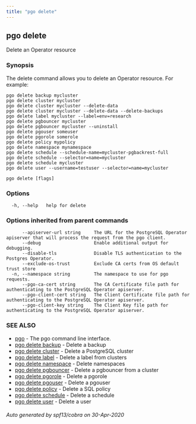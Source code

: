 ```yaml
---
title: "pgo delete"
---
```

## pgo delete

Delete an Operator resource

### Synopsis

The delete command allows you to delete an Operator resource. For example:

	pgo delete backup mycluster
	pgo delete cluster mycluster
	pgo delete cluster mycluster --delete-data
	pgo delete cluster mycluster --delete-data --delete-backups
	pgo delete label mycluster --label=env=research
	pgo delete pgbouncer mycluster
	pgo delete pgbouncer mycluster --uninstall
	pgo delete pgouser someuser
	pgo delete pgorole somerole
	pgo delete policy mypolicy
	pgo delete namespace mynamespace
	pgo delete schedule --schedule-name=mycluster-pgbackrest-full
	pgo delete schedule --selector=name=mycluster
	pgo delete schedule mycluster
	pgo delete user --username=testuser --selector=name=mycluster

```
pgo delete [flags]
```

### Options

```
  -h, --help   help for delete
```

### Options inherited from parent commands

```
      --apiserver-url string     The URL for the PostgreSQL Operator apiserver that will process the request from the pgo client.
      --debug                    Enable additional output for debugging.
      --disable-tls              Disable TLS authentication to the Postgres Operator.
      --exclude-os-trust         Exclude CA certs from OS default trust store
  -n, --namespace string         The namespace to use for pgo requests.
      --pgo-ca-cert string       The CA Certificate file path for authenticating to the PostgreSQL Operator apiserver.
      --pgo-client-cert string   The Client Certificate file path for authenticating to the PostgreSQL Operator apiserver.
      --pgo-client-key string    The Client Key file path for authenticating to the PostgreSQL Operator apiserver.
```

### SEE ALSO

* [pgo](/pgo-client/reference/pgo/)	 - The pgo command line interface.
* [pgo delete backup](/pgo-client/reference/pgo_delete_backup/)	 - Delete a backup
* [pgo delete cluster](/pgo-client/reference/pgo_delete_cluster/)	 - Delete a PostgreSQL cluster
* [pgo delete label](/pgo-client/reference/pgo_delete_label/)	 - Delete a label from clusters
* [pgo delete namespace](/pgo-client/reference/pgo_delete_namespace/)	 - Delete namespaces
* [pgo delete pgbouncer](/pgo-client/reference/pgo_delete_pgbouncer/)	 - Delete a pgbouncer from a cluster
* [pgo delete pgorole](/pgo-client/reference/pgo_delete_pgorole/)	 - Delete a pgorole
* [pgo delete pgouser](/pgo-client/reference/pgo_delete_pgouser/)	 - Delete a pgouser
* [pgo delete policy](/pgo-client/reference/pgo_delete_policy/)	 - Delete a SQL policy
* [pgo delete schedule](/pgo-client/reference/pgo_delete_schedule/)	 - Delete a schedule
* [pgo delete user](/pgo-client/reference/pgo_delete_user/)	 - Delete a user

###### Auto generated by spf13/cobra on 30-Apr-2020
